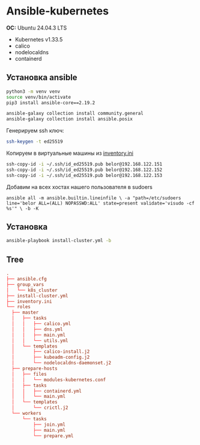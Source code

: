 # Ansible-kubernetes

**ОС:** Ubuntu 24.04.3 LTS

* Kubernetes v1.33.5
* calico
* nodelocaldns
* containerd

## Установка ansible

```bash
python3 -m venv venv
source venv/bin/activate
pip3 install ansible-core==2.19.2

ansible-galaxy collection install community.general
ansible-galaxy collection install ansible.posix
```

Генерируем ssh ключ:

```bash
ssh-keygen -t ed25519
```

Копируем в виртуальные машины из [inventory.ini](./inventory.ini)

```bash
ssh-copy-id -i ~/.ssh/id_ed25519.pub belor@192.168.122.151
ssh-copy-id -i ~/.ssh/id_ed25519.pub belor@192.168.122.152
ssh-copy-id -i ~/.ssh/id_ed25519.pub belor@192.168.122.153
```

Добавим на всех хостах нашего пользователя в sudoers

`ansible all -m ansible.builtin.lineinfile \
  -a "path=/etc/sudoers line='belor ALL=(ALL) NOPASSWD:ALL' state=present validate='visudo -cf %s'" \
  -b -K`

  ## Установка
  ```bash
ansible-playbook install-cluster.yml -b
```

  ## Tree
  ```conf
.
├── ansible.cfg
├── group_vars
│   └── k8s_cluster
├── install-cluster.yml
├── inventory.ini
└── roles
    ├── master
    │   ├── tasks
    │   │   ├── calico.yml
    │   │   ├── dns.yml
    │   │   ├── main.yml
    │   │   └── utils.yml
    │   └── templates
    │       ├── calico-install.j2
    │       ├── kubeadm-config.j2
    │       └── nodelocaldns-daemonset.j2
    ├── prepare-hosts
    │   ├── files
    │   │   └── modules-kubernetes.conf
    │   ├── tasks
    │   │   ├── containerd.yml
    │   │   └── main.yml
    │   └── templates
    │       └── crictl.j2
    └── workers
        └── tasks
            ├── join.yml
            ├── main.yml
            └── prepare.yml
```
